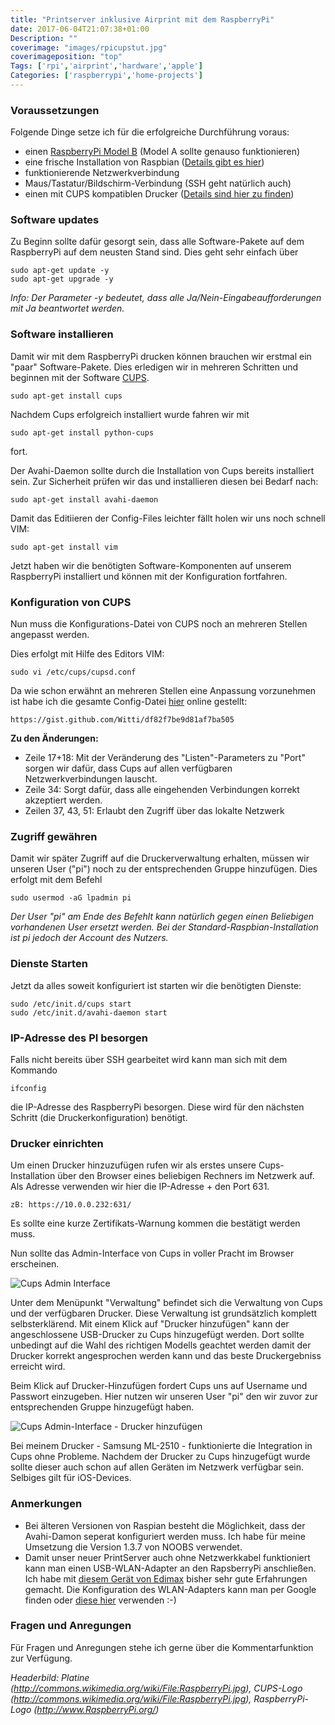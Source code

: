 ```yaml
---
title: "Printserver inklusive Airprint mit dem RaspberryPi"
date: 2017-06-04T21:07:38+01:00
Description: ""
coverimage: "images/rpicupstut.jpg"
coverimageposition: "top"
Tags: ['rpi','airprint','hardware','apple']
Categories: ['raspberrypi','home-projects']
---
```


### Voraussetzungen
Folgende Dinge setze ich für die erfolgreiche Durchführung voraus:

* einen [RaspberryPi Model B](http://www.amazon.de/gp/product/B008PT4GGC/ref=as_li_ss_tl?ie=UTF8&camp=1638&creative=19454&creativeASIN=B008PT4GGC&linkCode=as2&tag=witstri-21) (Model A sollte genauso funktionieren)
* eine frische Installation von Raspbian ([Details gibt es hier](http://www.RaspberryPi.org/help/noobs-setup))
* funktionierende Netzwerkverbindung
* Maus/Tastatur/Bildschirm-Verbindung (SSH geht natürlich auch)
* einen mit CUPS kompatiblen Drucker ([Details sind hier zu finden](https://www.openprinting.org/printers))

### Software updates
Zu Beginn sollte dafür gesorgt sein, dass alle Software-Pakete auf dem RaspberryPi auf dem neusten Stand sind. Dies geht sehr einfach über
	
	sudo apt-get update -y
	sudo apt-get upgrade -y

*Info: Der Parameter -y bedeutet, dass alle Ja/Nein-Eingabeaufforderungen mit Ja beantwortet werden.*

### Software installieren
Damit wir mit dem RaspberryPi drucken können brauchen wir erstmal ein "paar" Software-Pakete. Dies erledigen wir in mehreren Schritten und beginnen mit der Software [CUPS](http://www.cups.org).
 
	sudo apt-get install cups

Nachdem Cups erfolgreich installiert wurde fahren wir mit 

	sudo apt-get install python-cups
	
fort. 

Der Avahi-Daemon sollte durch die Installation von Cups bereits installiert sein. Zur Sicherheit prüfen wir das und installieren diesen bei Bedarf nach:

	sudo apt-get install avahi-daemon
	
Damit das Editiieren der Config-Files leichter fällt holen wir uns noch schnell VIM:

	sudo apt-get install vim
	
Jetzt haben wir die benötigten Software-Komponenten auf unserem RaspberryPi installiert und können mit der Konfiguration fortfahren. 

### Konfiguration von CUPS

Nun muss die Konfigurations-Datei von CUPS noch an mehreren Stellen angepasst werden. 

Dies erfolgt mit Hilfe des Editors VIM:

	sudo vi /etc/cups/cupsd.conf

Da wie schon erwähnt an mehreren Stellen eine Anpassung vorzunehmen ist habe ich die gesamte Config-Datei [hier](https://gist.github.com/Witti/df82f7be9d81af7ba505) online gestellt:

	https://gist.github.com/Witti/df82f7be9d81af7ba505

**Zu den Änderungen:**

* Zeile 17+18: Mit der Veränderung des "Listen"-Parameters zu "Port" sorgen wir dafür, dass Cups auf allen verfügbaren Netzwerkverbindungen lauscht.
* Zeile 34: Sorgt dafür, dass alle eingehenden Verbindungen korrekt akzeptiert werden.
* Zeilen 37, 43, 51: Erlaubt den Zugriff über das lokalte Netzwerk

### Zugriff gewähren
Damit wir später Zugriff auf die Druckerverwaltung erhalten, müssen wir unseren User ("pi") noch zu der entsprechenden Gruppe hinzufügen. 
Dies erfolgt mit dem Befehl 

	sudo usermod -aG lpadmin pi

*Der User "pi" am Ende des Befehlt kann natürlich gegen einen Beliebigen vorhandenen User ersetzt werden. Bei der Standard-Raspbian-Installation ist pi jedoch der Account des Nutzers.*

### Dienste Starten
Jetzt da alles soweit konfiguriert ist starten wir die benötigten Dienste:

	sudo /etc/init.d/cups start
	sudo /etc/init.d/avahi-daemon start 

### IP-Adresse des PI besorgen
Falls nicht bereits über SSH gearbeitet wird kann man sich mit dem Kommando 

	ifconfig

die IP-Adresse des RaspberryPi besorgen. Diese wird für den nächsten Schritt (die Druckerkonfiguration) benötigt. 

### Drucker einrichten
Um einen Drucker hinzuzufügen rufen wir als erstes unsere Cups-Installation über den Browser eines beliebigen Rechners im Netzwerk auf.
Als Adresse verwenden wir hier die IP-Adresse + den Port 631. 

	zB: https://10.0.0.232:631/

Es sollte eine kurze Zertifikats-Warnung kommen die bestätigt werden muss. 

Nun sollte das Admin-Interface von Cups in voller Pracht im Browser erscheinen.

![Cups Admin Interface](https://dl.dropboxusercontent.com/u/70705/wittistribune-files/cups_screenshot.png)

Unter dem Menüpunkt "Verwaltung" befindet sich die Verwaltung von Cups und der verfügbaren Drucker. 
Diese Verwaltung ist grundsätzlich komplett selbsterklärend. Mit einem Klick auf "Drucker hinzufügen" kann der angeschlossene USB-Drucker zu Cups hinzugefügt werden. Dort sollte unbedingt auf die Wahl des richtigen Modells geachtet werden damit der Drucker korrekt angesprochen werden kann und das beste Druckergebniss erreicht wird. 

Beim Klick auf Drucker-Hinzufügen fordert Cups uns auf Username und Passwort einzugeben. Hier nutzen wir unseren User "pi" den wir zuvor zur entsprechenden Gruppe hinzugefügt haben. 

![Cups Admin-Interface - Drucker hinzufügen](https://dl.dropboxusercontent.com/u/70705/wittistribune-files/cups_add_printer.png)

Bei meinem Drucker - Samsung ML-2510 - funktionierte die Integration in Cups ohne Probleme.
Nachdem der Drucker zu Cups hinzugefügt wurde sollte dieser auch schon auf allen Geräten im Netzwerk verfügbar sein. Selbiges gilt für iOS-Devices. 

### Anmerkungen
* Bei älteren Versionen von Raspian besteht die Möglichkeit, dass der Avahi-Damon seperat konfiguriert werden muss. Ich habe für meine Umsetzung die Version 1.3.7 von NOOBS verwendet. 
* Damit unser neuer PrintServer auch ohne Netzwerkkabel funktioniert kann man einen USB-WLAN-Adapter an den RapsberryPi anschließen. Ich habe mit [diesem Gerät von Edimax](http://www.amazon.de/gp/product/B003MTTJOY/ref=as_li_ss_tl?ie=UTF8&camp=1638&creative=19454&creativeASIN=B003MTTJOY&linkCode=as2&tag=witstri-21) bisher sehr gute Erfahrungen gemacht. Die Konfiguration des WLAN-Adapters kann man per Google finden oder [diese hier](https://RaspberryPi4dummies.wordpress.com/2013/03/16/how-to-setup-a-usb-wlan-connection/) verwenden :-)

### Fragen und Anregungen
Für Fragen und Anregungen stehe ich gerne über die Kommentarfunktion zur Verfügung. 

*Headerbild: Platine (http://commons.wikimedia.org/wiki/File:RaspberryPi.jpg), CUPS-Logo (http://commons.wikimedia.org/wiki/File:RaspberryPi.jpg), RaspberryPi-Logo (http://www.RaspberryPi.org/)*
